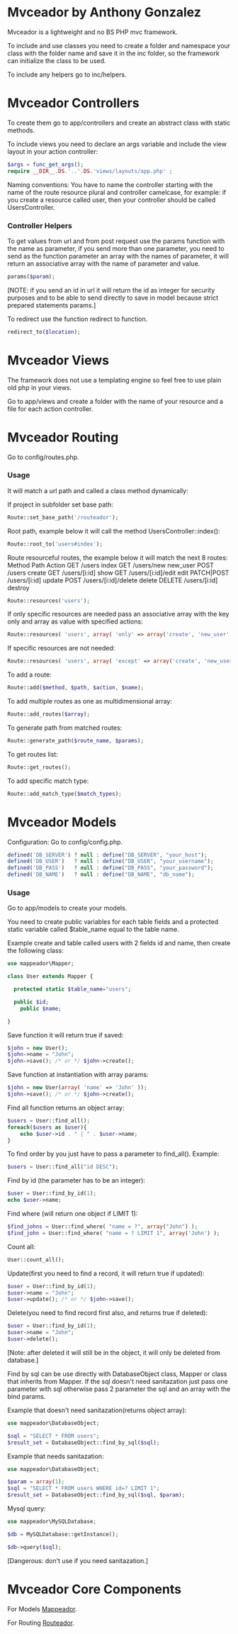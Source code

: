 # Mvceador by Anthony Gonzalez

Mvceador is a lightweight and no BS PHP mvc framework.

To include and use classes you need to create a folder and namespace your class with the folder name and save it in the inc folder, so the framework can initialize the class to be used.

To include any helpers go to inc/helpers.

# Mvceador Controllers

To create them go to app/controllers and create an abstract class with static methods.

To include views you need to declare an args variable and include the view layout in your action controller: 
```php 
$args = func_get_args();
require __DIR__.DS.'..'.DS.'views/layouts/app.php' ;
``` 

Naming conventions:
You have to name the controller starting with the name of the route resource plural and controller camelcase, for example: if you create a resource called user, then your controller should be called UsersController.

### Controller Helpers

To get values from url and from post request use the params function with the name as parameter, if you send more than one parameter, you need to send as the function parameter an array with the names of parameter, it will return an associative array with the name of parameter and value.
```php 
params($param); 
```
[NOTE: if you send an id in url it will return the id as integer for security purposes and to be able to send directly to save in model because strict prepared statements params.]

To redirect use the function redirect to function. 
```php 
redirect_to($location); 
```

# Mvceador Views

The framework does not use a templating engine so feel free to use plain old php in your views.

Go to app/views and create a folder with the name of your resource and a file for each action controller.

# Mvceador Routing

Go to config/routes.php.

### Usage

It will match a url path and called a class method dynamically:

If project in subfolder set base path:
```php
Route::set_base_path('/routeador');
```

Root path, example below it will call the method UsersController::index():
```php
Route::root_to('users#index');
```

Route resourceful routes, the example below it will match the next 8 routes:
Method           Path                    Action
GET              /users                  index
GET              /users/new              new_user
POST             /users                  create
GET              /users/[i:id]           show
GET              /users/[i:id]/edit      edit
PATCH|POST       /users/[i:id]           update
POST             /users/[i:id]/delete    delete
DELETE           /users/[i:id]           destroy
```php
Route::resources('users');
```
If only specific resources are needed pass an associative array with the key only and array as value with specified actions:
```php
Route::resources( 'users', array( 'only' => array('create', 'new_user', 'show') ) );
```
If specific resources are not needed:
```php
Route::resources( 'users', array( 'except' => array('create', 'new_user', 'show') ) );
```

To add a route:
```php
Route::add($method, $path, $action, $name);
```

To add multiple routes as one as multidimensional array:
```php
Route::add_routes($array);
```

To generate path from matched routes:
```php
Route::generate_path($route_name, $params);
```

To get routes list:
```php
Route::get_routes();
```

To add specific match type:
```php
Route::add_match_type($match_types);
```

# Mvceador Models

Configuration:
Go to config/config.php.
```php
defined('DB_SERVER') ? null : define("DB_SERVER", "your_host");
defined('DB_USER')   ? null : define("DB_USER", "your_username");
defined('DB_PASS')   ? null : define("DB_PASS", "your_password");
defined('DB_NAME')   ? null : define("DB_NAME", "db_name");
```

### Usage
Go to app/models to create your models.

You need to create public variables for each table fields and a protected static variable called $table_name equal to the table name.

Example create and table called users with 2 fields id and name, then create the following class:
```php
use mappeador\Mapper;

class User extends Mapper {

  protected static $table_name="users";

  public $id;
	public $name;

}
```

Save function it will return true if saved:
```php
$john = new User();
$john->name = "John";
$john->save(); /* or */ $john->create();
```

Save function at instantiation with array params:
```php
$john = new User(array( 'name' => 'John' ));
$john->save(); /* or */ $john->create();
```

Find all function returns an object array:
```php
$users = User::find_all();
foreach($users as $user){
    echo $user->id . " | " . $user->name;
}
```

To find order by you just have to pass a parameter to find_all().
Example:
```php
$users = User::find_all("id DESC");
```

Find by id (the parameter has to be an integer):
```php
$user = User::find_by_id(1);
echo $user->name;
```

Find where (will return one object if LIMIT 1):
```php
$find_johns = User::find_where( "name = ?", array("John") );
$find_john = User::find_where( "name = ? LIMIT 1", array('John') );
```

Count all:
```php
User::count_all();
```

Update(first you need to find a record, it will return true if updated):

```php
$user = User::find_by_id(1);
$user->name = "John";
$user->update(); /* or */ $john->save();
```

Delete(you need to find record first also, and returns true if deleted):
```php
$user = User::find_by_id(1);
$user->name = "John";
$user->delete();
```
[Note: after deleted it will still be in the object, it will only be deleted from database.]

Find by sql can be use directly with DatabaseObject class, Mapper or class that inherits from Mapper. If the sql doesn't need sanitazation just pass one parameter with sql otherwise pass 2 parameter the sql and an array with the bind params.

Example that doesn't need sanitazation(returns object array):
```php
use mappeador\DatabaseObject;

$sql = "SELECT * FROM users";
$result_set = DatabaseObject::find_by_sql($sql);
```
Example that needs sanitazation:
```php
use mappeador\DatabaseObject;

$param = array(1);
$sql = "SELECT * FROM users WHERE id=? LIMIT 1";
$result_set = DatabaseObject::find_by_sql($sql, $param);
```

Mysql query:
```php
use mappeador\MySQLDatabase;

$db = MySQLDatabase::getInstance();

$db->query($sql);
```
[Dangerous: don't use if you need sanitazation.]

# Mvceador Core Components

For Models [Mappeador](https://github.com/darkdevilish/mappeador).

For Routing [Routeador](https://github.com/darkdevilish/routeador).

